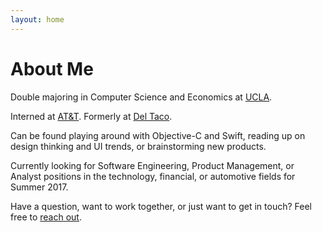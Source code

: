 ```yaml
---
layout: home
---
```

# About Me

Double majoring in Computer Science and Economics at [UCLA](https://www.ucla.edu). 

Interned at [AT&T](https://www.att.com). Formerly at [Del Taco](https://www.deltaco.com). 

Can be found playing around with Objective-C and Swift, reading up on design thinking and UI trends, or brainstorming new products.

Currently looking for Software Engineering, Product Management, or Analyst positions in the technology, financial, or automotive fields for Summer 2017. 

Have a question, want to work together, or just want to get in touch? Feel free to [reach out](mailto:raks.garg@gmail.com).
